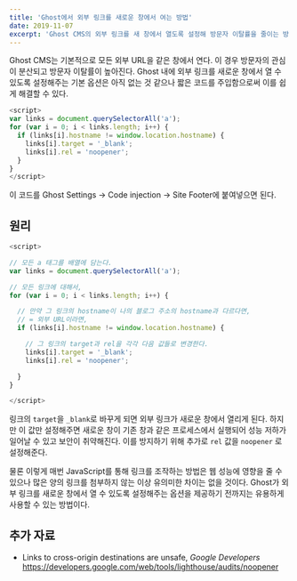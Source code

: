 ```yaml
---
title: 'Ghost에서 외부 링크를 새로운 창에서 여는 방법'
date: 2019-11-07
excerpt: 'Ghost CMS의 외부 링크를 새 창에서 열도록 설정해 방문자 이탈률을 줄이는 방법에 대해 알아봅니다.'
---
```


Ghost CMS는 기본적으로 모든 외부 URL을 같은 창에서 연다. 이 경우 방문자의 관심이 분산되고 방문자 이탈률이 높아진다. Ghost 내에 외부 링크를 새로운 창에서 열 수 있도록 설정해주는 기본 옵션은 아직 없는 것 같으나 짧은 코드를 주입함으로써 이를 쉽게 해결할 수 있다.

```js
<script>
var links = document.querySelectorAll('a');
for (var i = 0; i < links.length; i++) {
  if (links[i].hostname != window.location.hostname) {
    links[i].target = '_blank';
    links[i].rel = 'noopener';
  }
}
</script>
```

이 코드를 Ghost Settings → Code injection → Site Footer에 붙여넣으면 된다.

## 원리

```js
<script>

// 모든 a 태그를 배열에 담는다.
var links = document.querySelectorAll('a');

// 모든 링크에 대해서,
for (var i = 0; i < links.length; i++) {

  // 만약 그 링크의 hostname이 나의 블로그 주소의 hostname과 다르다면,
  // = 외부 URL이라면,
  if (links[i].hostname != window.location.hostname) {

    // 그 링크의 target과 rel을 각각 다음 값들로 변경한다.
    links[i].target = '_blank';
    links[i].rel = 'noopener';

  }
}

</script>
```

링크의 `target`을 `_blank`로 바꾸게 되면 외부 링크가 새로운 창에서 열리게 된다. 하지만 이 값만 설정해주면 새로운 창이 기존 창과 같은 프로세스에서 실행되어 성능 저하가 일어날 수 있고 보안이 취약해진다. 이를 방지하기 위해 추가로 `rel` 값을 `noopener` 로 설정해준다.

물론 이렇게 매번 JavaScript를 통해 링크를 조작하는 방법은 웹 성능에 영향을 줄 수 있으나 많은 양의 링크를 첨부하지 않는 이상 유의미한 차이는 없을 것이다. Ghost가 외부 링크를 새로운 창에서 열 수 있도록 설정해주는 옵션을 제공하기 전까지는 유용하게 사용할 수 있는 방법이다.

## 추가 자료

- Links to cross-origin destinations are unsafe, *Google Developers*\
  <https://developers.google.com/web/tools/lighthouse/audits/noopener>
